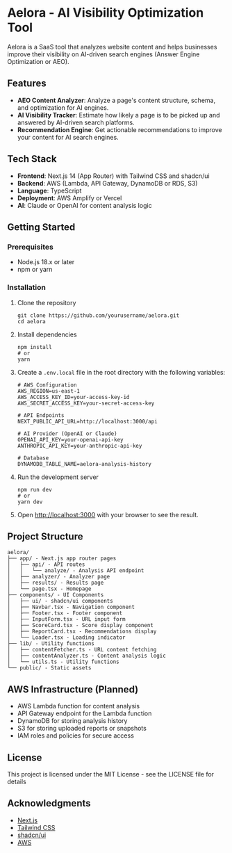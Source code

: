 # Aelora - AI Visibility Optimization Tool

Aelora is a SaaS tool that analyzes website content and helps businesses improve their visibility on AI-driven search engines (Answer Engine Optimization or AEO).

## Features

- **AEO Content Analyzer**: Analyze a page's content structure, schema, and optimization for AI engines.
- **AI Visibility Tracker**: Estimate how likely a page is to be picked up and answered by AI-driven search platforms.
- **Recommendation Engine**: Get actionable recommendations to improve your content for AI search engines.

## Tech Stack

- **Frontend**: Next.js 14 (App Router) with Tailwind CSS and shadcn/ui
- **Backend**: AWS (Lambda, API Gateway, DynamoDB or RDS, S3)
- **Language**: TypeScript
- **Deployment**: AWS Amplify or Vercel
- **AI**: Claude or OpenAI for content analysis logic

## Getting Started

### Prerequisites

- Node.js 18.x or later
- npm or yarn

### Installation

1. Clone the repository
   ```
   git clone https://github.com/yourusername/aelora.git
   cd aelora
   ```

2. Install dependencies
   ```
   npm install
   # or
   yarn
   ```

3. Create a `.env.local` file in the root directory with the following variables:
   ```
   # AWS Configuration
   AWS_REGION=us-east-1
   AWS_ACCESS_KEY_ID=your-access-key-id
   AWS_SECRET_ACCESS_KEY=your-secret-access-key

   # API Endpoints
   NEXT_PUBLIC_API_URL=http://localhost:3000/api

   # AI Provider (OpenAI or Claude)
   OPENAI_API_KEY=your-openai-api-key
   ANTHROPIC_API_KEY=your-anthropic-api-key

   # Database
   DYNAMODB_TABLE_NAME=aelora-analysis-history
   ```

4. Run the development server
   ```
   npm run dev
   # or
   yarn dev
   ```

5. Open [http://localhost:3000](http://localhost:3000) with your browser to see the result.

## Project Structure

```
aelora/
├── app/ - Next.js app router pages
│   ├── api/ - API routes
│   │   └── analyze/ - Analysis API endpoint
│   ├── analyzer/ - Analyzer page
│   ├── results/ - Results page
│   └── page.tsx - Homepage
├── components/ - UI Components
│   ├── ui/ - shadcn/ui components
│   ├── Navbar.tsx - Navigation component
│   ├── Footer.tsx - Footer component
│   ├── InputForm.tsx - URL input form
│   ├── ScoreCard.tsx - Score display component
│   ├── ReportCard.tsx - Recommendations display
│   └── Loader.tsx - Loading indicator
├── lib/ - Utility functions
│   ├── contentFetcher.ts - URL content fetching
│   ├── contentAnalyzer.ts - Content analysis logic
│   └── utils.ts - Utility functions
└── public/ - Static assets
```

## AWS Infrastructure (Planned)

- AWS Lambda function for content analysis
- API Gateway endpoint for the Lambda function
- DynamoDB for storing analysis history
- S3 for storing uploaded reports or snapshots
- IAM roles and policies for secure access

## License

This project is licensed under the MIT License - see the LICENSE file for details

## Acknowledgments

- [Next.js](https://nextjs.org/)
- [Tailwind CSS](https://tailwindcss.com/)
- [shadcn/ui](https://ui.shadcn.com/)
- [AWS](https://aws.amazon.com/) 